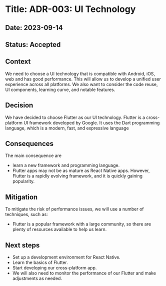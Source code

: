 # Title: ADR-003: UI Technology
## Date: 2023-09-14
## Status: Accepted

## Context
We need to choose a UI technology that is compatible with Android, iOS, web and has good performance. This will allow us to develop a unified user experience across all platforms.
We also want to consider the code reuse, UI components, learning curve, and notable features.
 
## Decision
We have decided to choose Flutter as our UI technology. Flutter is a cross-platform UI framework developed by Google. It uses the Dart programming language, which is a modern, fast, and expressive language

## Consequences
The main consequence are 
* learn a new framework and programming language. 
* Flutter apps may not be as mature as React Native apps. However, Flutter is a rapidly evolving framework, and it is quickly gaining popularity.

## Mitigation
To mitigate the risk of performance issues, we will use a number of techniques, such as:
* Flutter is a popular framework with a large community, so there are plenty of resources available to help us learn.

## Next steps
* Set up a development environment for React Native.
* Learn the basics of Flutter.
* Start developing our cross-platform app.
* We will also need to monitor the performance of our Flutter and make adjustments as needed.
